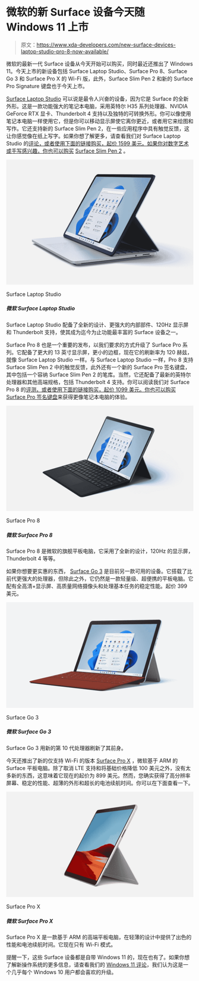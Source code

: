 # 微软的新 Surface 设备今天随 Windows 11 上市

> 原文：<https://www.xda-developers.com/new-surface-devices-laptop-studio-pro-8-now-available/>

微软的最新一代 Surface 设备从今天开始可以购买，同时最近还推出了 Windows 11。今天上市的新设备包括 Surface Laptop Studio、Surface Pro 8、Surface Go 3 和 Surface Pro X 的 Wi-Fi 版，此外，Surface Slim Pen 2 和新的 Surface Pro Signature 键盘也于今天上市。

[Surface Laptop Studio](https://www.xda-developers.com/surface-laptop-studio) 可以说是最令人兴奋的设备，因为它是 Surface 的全新外形。这是一款功能强大的笔记本电脑，采用英特尔 H35 系列处理器、NVIDIA GeForce RTX 显卡、Thunderbolt 4 支持以及独特的可转换外形。你可以像使用笔记本电脑一样使用它，但是你可以移动显示屏使它离你更近，或者用它来绘图和写作。它还支持新的 Surface Slim Pen 2，在一些应用程序中具有触觉反馈，这让你感觉像在纸上写字。如果你想了解更多，请查看我们对 Surface Laptop Studio 的[评论，或者使用下面的链接购买，起价 1599 美元。如果你对数字艺术或手写感兴趣，你也可以购买](https://www.xda-developers.com/surface-laptop-studio-review/) [Surface Slim Pen 2](https://www.amazon.com/Microsoft-Surface-Slim-Pen-Matte/dp/B09DK2YSH2?tag=xda-47gp9ib-20&ascsubtag=UUxdaUeUpU5276&asc_refurl=https%3A%2F%2Fwww.xda-developers.com%2Fnew-surface-devices-laptop-studio-pro-8-now-available%2F&asc_campaign=Short-Term) 。

 <picture>![The Surface Laptop Studio is a versatile and powerful Surface PC with Intel H35 series processors and Nvidia RTX graphics.](img/e56016e67311e3b5e93daee382258e46.png)</picture> 

Surface Laptop Studio

##### 微软 Surface Laptop Studio

Surface Laptop Studio 配备了全新的设计、更强大的内部部件、120Hz 显示屏和 Thunderbolt 支持，使其成为迄今为止功能最丰富的 Surface 设备之一。

Surface Pro 8 也是一个重要的发布，以我们要求的方式升级了 Surface Pro 系列。它配备了更大的 13 英寸显示屏，更小的边框，现在它的刷新率为 120 赫兹，就像 Surface Laptop Studio 一样。与 Surface Laptop Studio 一样，Pro 8 支持 Surface Slim Pen 2 中的触觉反馈，此外还有一个新的 Surface Pro 签名键盘，其中包括一个容纳 Surface Slim Pen 2 的笔库。当然，它还配备了最新的英特尔处理器和其他高端规格，包括 Thunderbolt 4 支持。你可以阅读我们对 Surface Pro 8 的[评测，或者使用下面的链接购买，起价 1099 美元。你也可以购买](https://www.xda-developers.com/surface-pro-8-review/) [Surface Pro 签名键盘](https://shop-links.co/1753893892472029215?u1=678bea30-cb6d-4d54-9828-36a10e9e73fe)来获得更像笔记本电脑的体验。

 <picture>![The Surface Pro 8 is a thin and light tablet with enough power to handle photo editing and all kinds of day-to-day workloads. Plus, it has a fantastic display and a great camera.](img/57c68cceed88e1a65a1cfc5ca26c5744.png)</picture> 

Surface Pro 8

##### 微软 Surface Pro 8

Surface Pro 8 是微软的旗舰平板电脑，它采用了全新的设计，120Hz 的显示屏，Thunderbolt 4 等等。

如果你想要更实惠的东西， [Surface Go 3](https://www.xda-developers.com/surface-go-3/) 是目前另一款可用的设备。它搭载了比前代更强大的处理器，但除此之外，它仍然是一款轻量级、超便携的平板电脑。它配有全高清+显示屏、高质量网络摄像头和处理基本任务的稳定性能。起价 399 美元。

 <picture>![The Surface Go 3 features newer processors from Intel with significantly improved performance. It's a lightweight tablet that offers a solid experience at an affordable price.](img/7d6071a77d7751fb3cf296131c8dbadc.png)</picture> 

Surface Go 3

##### 微软 Surface Go 3

Surface Go 3 用新的第 10 代处理器刷新了其前身。

今天还推出了新的仅支持 Wi-Fi 的版本 [Surface Pro X](https://www.xda-developers.com/surface-pro-x/) ，微软基于 ARM 的 Surface 平板电脑。除了取消 LTE 支持和将基础价格降低 100 美元之外，没有太多新的东西，这意味着它现在的起价为 899 美元。然而，您确实获得了高分辨率屏幕、稳定的性能、超薄的外形和超长的电池续航时间。你可以在下面查看一下。

 <picture>![The Surface Pro X is a thin and light Windows tablet with a great display, cameras, and design. It also has very fast LTE.](img/7e2278dee8dba58841b44530e88408a4.png)</picture> 

Surface Pro X

##### 微软 Surface Pro X

Surface Pro X 是一款基于 ARM 的高端平板电脑，在轻薄的设计中提供了出色的性能和电池续航时间。它现在只有 Wi-Fi 模式。

提醒一下，这些 Surface 设备都是自带 Windows 11 的，现在也有了。如果你想了解新操作系统的更多信息，请查看我们的 [Windows 11 评论](https://www.xda-developers.com/windows-11-review/)，我们认为这是一个几乎每个 Windows 10 用户都会喜欢的升级。